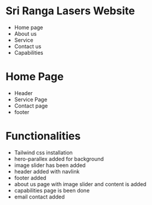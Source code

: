 # Sri Ranga Lasers Website
  - Home page
  - About us
  - Service
  - Contact us
  - Capabilities
# Home Page
  - Header 
  - Service Page
  - Contact page
  - footer
# Functionalities
  - Tailwind css installation
  - hero-parallex added for background
  - image slider has been added
  - header added with navlink
  - footer added
  - about us page with image slider and content is added
  - capabilities page is been done
  - email contact added